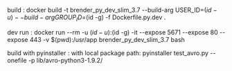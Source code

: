 build : 
docker build -t brender_py_dev_slim_3.7 --build-arg USER_ID=$(id -u) --build-arg GROUP_ID=$(id -g) -f Dockerfile.py.dev .



dev run : 
docker run --rm -u $(id -u):$(id -g) -it --expose 5671 --expose 80 --expose 443 -v $(pwd):/usr/app brender_py_dev_slim_3.7 bash


build with pyinstaller :
with local package path: 
pyinstaller test_avro.py --onefile -p lib/avro-python3-1.9.2/